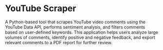 # YouTube Scraper
 A Python-based tool that scrapes YouTube video comments using the YouTube Data API, performs sentiment analysis, and filters comments based on user-defined keywords. This application helps users analyze large volumes of comments, identify positive and negative feedback, and export relevant comments to a PDF report for further review.
